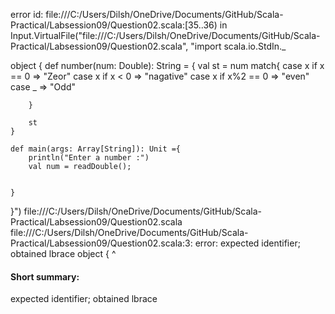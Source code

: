 error id: file:///C:/Users/Dilsh/OneDrive/Documents/GitHub/Scala-Practical/Labsession09/Question02.scala:[35..36) in Input.VirtualFile("file:///C:/Users/Dilsh/OneDrive/Documents/GitHub/Scala-Practical/Labsession09/Question02.scala", "import scala.io.StdIn._

object  {
    def number(num: Double): String = {
        val st = num match{
            case x if x == 0 => "Zeor"
            case x if x < 0  => "nagative"
            case x if x%2 == 0 => "even"
            case _             => "Odd"

        }

        st
    }

    def main(args: Array[String]): Unit ={
        println("Enter a number :")
        val num = readDouble();


    }


}")
file:///C:/Users/Dilsh/OneDrive/Documents/GitHub/Scala-Practical/Labsession09/Question02.scala
file:///C:/Users/Dilsh/OneDrive/Documents/GitHub/Scala-Practical/Labsession09/Question02.scala:3: error: expected identifier; obtained lbrace
object  {
        ^
#### Short summary: 

expected identifier; obtained lbrace